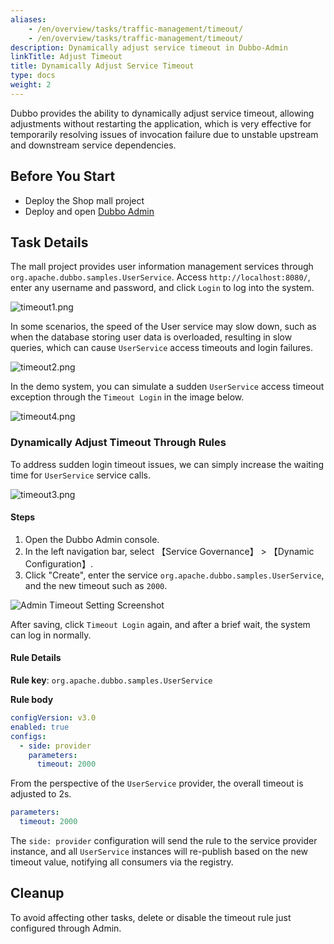 ```yaml
---
aliases:
    - /en/overview/tasks/traffic-management/timeout/
    - /en/overview/tasks/traffic-management/timeout/
description: Dynamically adjust service timeout in Dubbo-Admin
linkTitle: Adjust Timeout
title: Dynamically Adjust Service Timeout
type: docs
weight: 2
---
```


Dubbo provides the ability to dynamically adjust service timeout, allowing adjustments without restarting the application, which is very effective for temporarily resolving issues of invocation failure due to unstable upstream and downstream service dependencies.

## Before You Start
* Deploy the Shop mall project
* Deploy and open [Dubbo Admin](../../../reference-manual/architecture/)

## Task Details

The mall project provides user information management services through `org.apache.dubbo.samples.UserService`. Access `http://localhost:8080/`, enter any username and password, and click `Login` to log into the system.

![timeout1.png](/imgs/v3/tasks/timeout/timeout1.png)

In some scenarios, the speed of the User service may slow down, such as when the database storing user data is overloaded, resulting in slow queries, which can cause `UserService` access timeouts and login failures.

![timeout2.png](/imgs/v3/tasks/timeout/timeout2.png)

In the demo system, you can simulate a sudden `UserService` access timeout exception through the `Timeout Login` in the image below.

![timeout4.png](/imgs/v3/tasks/timeout/timeout4.png)

### Dynamically Adjust Timeout Through Rules

To address sudden login timeout issues, we can simply increase the waiting time for `UserService` service calls.

![timeout3.png](/imgs/v3/tasks/timeout/timeout3.png)

#### Steps
1. Open the Dubbo Admin console.
2. In the left navigation bar, select 【Service Governance】 > 【Dynamic Configuration】.
3. Click "Create", enter the service `org.apache.dubbo.samples.UserService`, and the new timeout such as `2000`.

![Admin Timeout Setting Screenshot](/imgs/v3/tasks/timeout/timeout_admin.png)

After saving, click `Timeout Login` again, and after a brief wait, the system can log in normally.

#### Rule Details

**Rule key**: `org.apache.dubbo.samples.UserService`

**Rule body**

```yaml
configVersion: v3.0
enabled: true
configs:
  - side: provider
    parameters:
      timeout: 2000
```

From the perspective of the `UserService` provider, the overall timeout is adjusted to 2s.

```yaml
parameters:
  timeout: 2000
```

The `side: provider` configuration will send the rule to the service provider instance, and all `UserService` instances will re-publish based on the new timeout value, notifying all consumers via the registry.

## Cleanup
To avoid affecting other tasks, delete or disable the timeout rule just configured through Admin.

